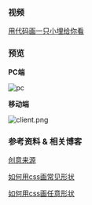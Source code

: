 

### 视频

[用代码画一只小埋给你看](https://music.163.com/#/video?id=AFA5B77CF74FC9CD8E44736209B35EB2)





### 预览

**PC端**

![pc](http://qn.simenchan.xyz/pc.jpg)



**移动端**

![client.png](http://qn.simenchan.xyz/client.png)





### 参考资料 & 相关博客

[创意来源](https://fangyinghang.com/make-a-pikachu/)

[如何用css画常见形状](https://css-tricks.com/examples/ShapesOfCSS/)

[如何用css画任意形状](https://css-tricks.com/basic-shapes-path-never-twain-shall-meet/)



